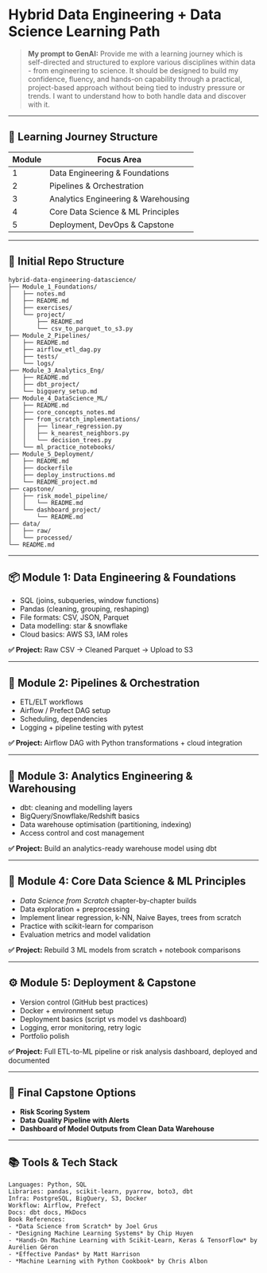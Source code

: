 # Hybrid Data Engineering + Data Science Learning Path

> **My prompt to GenAI:** Provide me with a learning journey which is self-directed and structured to explore various disciplines within data - from engineering to science. It should be designed to build my confidence, fluency, and hands-on capability through a practical, project-based approach without being tied to industry pressure or trends. I want to understand how to both handle data and discover with it.

---

## 🧭 Learning Journey Structure 
| Module | Focus Area                          |
|--------|-------------------------------------|
| 1      | Data Engineering & Foundations      |
| 2      | Pipelines & Orchestration           |
| 3      | Analytics Engineering & Warehousing |
| 4      | Core Data Science & ML Principles   |
| 5      | Deployment, DevOps & Capstone       |

---

## 📁 Initial Repo Structure
```
hybrid-data-engineering-datascience/
├── Module_1_Foundations/
│   ├── notes.md
│   ├── README.md
│   ├── exercises/
│   └── project/
│       ├── README.md
│       └── csv_to_parquet_to_s3.py
├── Module_2_Pipelines/
│   ├── README.md
│   ├── airflow_etl_dag.py
│   ├── tests/
│   └── logs/
├── Module_3_Analytics_Eng/
│   ├── README.md
│   ├── dbt_project/
│   └── bigquery_setup.md
├── Module_4_DataScience_ML/
│   ├── README.md
│   ├── core_concepts_notes.md
│   ├── from_scratch_implementations/
│   │   ├── linear_regression.py
│   │   ├── k_nearest_neighbors.py
│   │   └── decision_trees.py
│   └── ml_practice_notebooks/
├── Module_5_Deployment/
│   ├── README.md
│   ├── dockerfile
│   ├── deploy_instructions.md
│   └── README_project.md
├── capstone/
│   ├── risk_model_pipeline/
│   │   └── README.md
│   └── dashboard_project/
│       └── README.md
├── data/
│   ├── raw/
│   └── processed/
└── README.md
```

---

## 📦 Module 1: Data Engineering & Foundations
- SQL (joins, subqueries, window functions)
- Pandas (cleaning, grouping, reshaping)
- File formats: CSV, JSON, Parquet
- Data modelling: star & snowflake
- Cloud basics: AWS S3, IAM roles

**✅ Project:** Raw CSV → Cleaned Parquet → Upload to S3

---

## 🔁 Module 2: Pipelines & Orchestration
- ETL/ELT workflows
- Airflow / Prefect DAG setup
- Scheduling, dependencies
- Logging + pipeline testing with pytest

**✅ Project:** Airflow DAG with Python transformations + cloud integration

---

## 🧱 Module 3: Analytics Engineering & Warehousing
- dbt: cleaning and modelling layers
- BigQuery/Snowflake/Redshift basics
- Data warehouse optimisation (partitioning, indexing)
- Access control and cost management

**✅ Project:** Build an analytics-ready warehouse model using dbt

---

## 🤖 Module 4: Core Data Science & ML Principles
- *Data Science from Scratch* chapter-by-chapter builds
- Data exploration + preprocessing
- Implement linear regression, k-NN, Naive Bayes, trees from scratch
- Practice with scikit-learn for comparison
- Evaluation metrics and model validation

**✅ Project:** Rebuild 3 ML models from scratch + notebook comparisons

---

## ⚙️ Module 5: Deployment & Capstone
- Version control (GitHub best practices)
- Docker + environment setup
- Deployment basics (script vs model vs dashboard)
- Logging, error monitoring, retry logic
- Portfolio polish

**✅ Project:** Full ETL-to-ML pipeline or risk analysis dashboard, deployed and documented

---

## 🏁 Final Capstone Options
- **Risk Scoring System**
- **Data Quality Pipeline with Alerts**
- **Dashboard of Model Outputs from Clean Data Warehouse**

---

## 📚 Tools & Tech Stack
```
Languages: Python, SQL
Libraries: pandas, scikit-learn, pyarrow, boto3, dbt
Infra: PostgreSQL, BigQuery, S3, Docker
Workflow: Airflow, Prefect
Docs: dbt docs, MkDocs
Book References:
- *Data Science from Scratch* by Joel Grus
- *Designing Machine Learning Systems* by Chip Huyen
- *Hands-On Machine Learning with Scikit-Learn, Keras & TensorFlow* by Aurélien Géron
- *Effective Pandas* by Matt Harrison
- *Machine Learning with Python Cookbook* by Chris Albon
```
